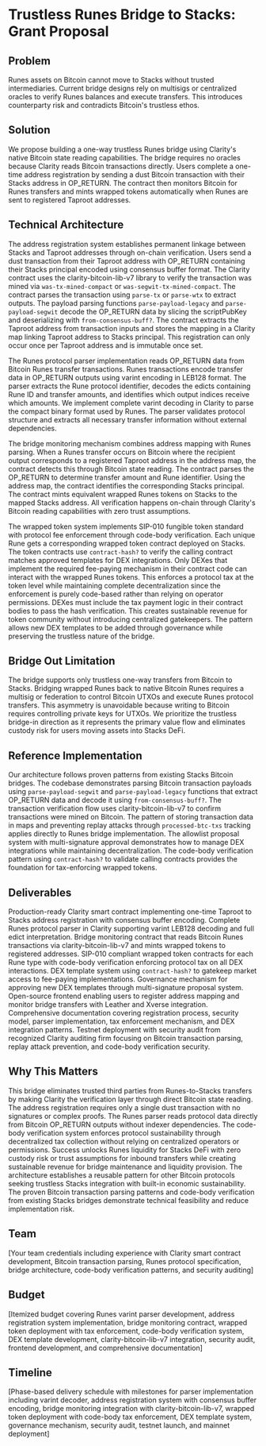 # Trustless Runes Bridge to Stacks: Grant Proposal

## Problem

Runes assets on Bitcoin cannot move to Stacks without trusted intermediaries. Current bridge designs rely on multisigs or centralized oracles to verify Runes balances and execute transfers. This introduces counterparty risk and contradicts Bitcoin's trustless ethos.

## Solution

We propose building a one-way trustless Runes bridge using Clarity's native Bitcoin state reading capabilities. The bridge requires no oracles because Clarity reads Bitcoin transactions directly. Users complete a one-time address registration by sending a dust Bitcoin transaction with their Stacks address in OP_RETURN. The contract then monitors Bitcoin for Runes transfers and mints wrapped tokens automatically when Runes are sent to registered Taproot addresses.

## Technical Architecture

The address registration system establishes permanent linkage between Stacks and Taproot addresses through on-chain verification. Users send a dust transaction from their Taproot address with OP_RETURN containing their Stacks principal encoded using consensus buffer format. The Clarity contract uses the clarity-bitcoin-lib-v7 library to verify the transaction was mined via `was-tx-mined-compact` or `was-segwit-tx-mined-compact`. The contract parses the transaction using `parse-tx` or `parse-wtx` to extract outputs. The payload parsing functions `parse-payload-legacy` and `parse-payload-segwit` decode the OP_RETURN data by slicing the scriptPubKey and deserializing with `from-consensus-buff?`. The contract extracts the Taproot address from transaction inputs and stores the mapping in a Clarity map linking Taproot address to Stacks principal. This registration can only occur once per Taproot address and is immutable once set.

The Runes protocol parser implementation reads OP_RETURN data from Bitcoin Runes transfer transactions. Runes transactions encode transfer data in OP_RETURN outputs using varint encoding in LEB128 format. The parser extracts the Rune protocol identifier, decodes the edicts containing Rune ID and transfer amounts, and identifies which output indices receive which amounts. We implement complete varint decoding in Clarity to parse the compact binary format used by Runes. The parser validates protocol structure and extracts all necessary transfer information without external dependencies.

The bridge monitoring mechanism combines address mapping with Runes parsing. When a Runes transfer occurs on Bitcoin where the recipient output corresponds to a registered Taproot address in the address map, the contract detects this through Bitcoin state reading. The contract parses the OP_RETURN to determine transfer amount and Rune identifier. Using the address map, the contract identifies the corresponding Stacks principal. The contract mints equivalent wrapped Runes tokens on Stacks to the mapped Stacks address. All verification happens on-chain through Clarity's Bitcoin reading capabilities with zero trust assumptions.

The wrapped token system implements SIP-010 fungible token standard with protocol fee enforcement through code-body verification. Each unique Rune gets a corresponding wrapped token contract deployed on Stacks. The token contracts use `contract-hash?` to verify the calling contract matches approved templates for DEX integrations. Only DEXes that implement the required fee-paying mechanism in their contract code can interact with the wrapped Runes tokens. This enforces a protocol tax at the token level while maintaining complete decentralization since the enforcement is purely code-based rather than relying on operator permissions. DEXes must include the tax payment logic in their contract bodies to pass the hash verification. This creates sustainable revenue for token community without introducing centralized gatekeepers. The pattern allows new DEX templates to be added through governance while preserving the trustless nature of the bridge.

## Bridge Out Limitation

The bridge supports only trustless one-way transfers from Bitcoin to Stacks. Bridging wrapped Runes back to native Bitcoin Runes requires a multisig or federation to control Bitcoin UTXOs and execute Runes protocol transfers. This asymmetry is unavoidable because writing to Bitcoin requires controlling private keys for UTXOs. We prioritize the trustless bridge-in direction as it represents the primary value flow and eliminates custody risk for users moving assets into Stacks DeFi.

## Reference Implementation

Our architecture follows proven patterns from existing Stacks Bitcoin bridges. The codebase demonstrates parsing Bitcoin transaction payloads using `parse-payload-segwit` and `parse-payload-legacy` functions that extract OP_RETURN data and decode it using `from-consensus-buff?`. The transaction verification flow uses clarity-bitcoin-lib-v7 to confirm transactions were mined on Bitcoin. The pattern of storing transaction data in maps and preventing replay attacks through `processed-btc-txs` tracking applies directly to Runes bridge implementation. The allowlist proposal system with multi-signature approval demonstrates how to manage DEX integrations while maintaining decentralization. The code-body verification pattern using `contract-hash?` to validate calling contracts provides the foundation for tax-enforcing wrapped tokens.

## Deliverables

Production-ready Clarity smart contract implementing one-time Taproot to Stacks address registration with consensus buffer encoding. Complete Runes protocol parser in Clarity supporting varint LEB128 decoding and full edict interpretation. Bridge monitoring contract that reads Bitcoin Runes transactions via clarity-bitcoin-lib-v7 and mints wrapped tokens to registered addresses. SIP-010 compliant wrapped token contracts for each Rune type with code-body verification enforcing protocol tax on all DEX interactions. DEX template system using `contract-hash?` to gatekeep market access to fee-paying implementations. Governance mechanism for approving new DEX templates through multi-signature proposal system. Open-source frontend enabling users to register address mapping and monitor bridge transfers with Leather and Xverse integration. Comprehensive documentation covering registration process, security model, parser implementation, tax enforcement mechanism, and DEX integration patterns. Testnet deployment with security audit from recognized Clarity auditing firm focusing on Bitcoin transaction parsing, replay attack prevention, and code-body verification security.

## Why This Matters

This bridge eliminates trusted third parties from Runes-to-Stacks transfers by making Clarity the verification layer through direct Bitcoin state reading. The address registration requires only a single dust transaction with no signatures or complex proofs. The Runes parser reads protocol data directly from Bitcoin OP_RETURN outputs without indexer dependencies. The code-body verification system enforces protocol sustainability through decentralized tax collection without relying on centralized operators or permissions. Success unlocks Runes liquidity for Stacks DeFi with zero custody risk or trust assumptions for inbound transfers while creating sustainable revenue for bridge maintenance and liquidity provision. The architecture establishes a reusable pattern for other Bitcoin protocols seeking trustless Stacks integration with built-in economic sustainability. The proven Bitcoin transaction parsing patterns and code-body verification from existing Stacks bridges demonstrate technical feasibility and reduce implementation risk.

## Team

[Your team credentials including experience with Clarity smart contract development, Bitcoin transaction parsing, Runes protocol specification, bridge architecture, code-body verification patterns, and security auditing]

## Budget

[Itemized budget covering Runes varint parser development, address registration system implementation, bridge monitoring contract, wrapped token deployment with tax enforcement, code-body verification system, DEX template development, clarity-bitcoin-lib-v7 integration, security audit, frontend development, and comprehensive documentation]

## Timeline

[Phase-based delivery schedule with milestones for parser implementation including varint decoder, address registration system with consensus buffer encoding, bridge monitoring integration with clarity-bitcoin-lib-v7, wrapped token deployment with code-body tax enforcement, DEX template system, governance mechanism, security audit, testnet launch, and mainnet deployment]
